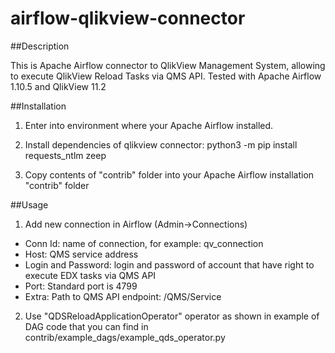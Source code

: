 # airflow-qlikview-connector

##Description

This is Apache Airflow connector to QlikView Management System, allowing to execute QlikView Reload Tasks via QMS API.
Tested with Apache Airflow 1.10.5 and QlikView 11.2

##Installation
1. Enter into environment where your Apache Airflow installed.

2. Install dependencies of qlikview connector:
python3 -m pip install requests_ntlm zeep

3. Copy contents of "contrib" folder into your Apache Airflow installation "contrib" folder

##Usage

1. Add new connection in Airflow (Admin->Connections)
  * Conn Id: name of connection, for example: qv_connection
  * Host: QMS service address
  * Login and Password: login and password of account that have right to execute EDX tasks via QMS API
  * Port: Standard port is 4799
  * Extra: Path to QMS API endpoint: /QMS/Service
  
2. Use "QDSReloadApplicationOperator" operator as shown in example of DAG code that you can find in contrib/example_dags/example_qds_operator.py 
 
 